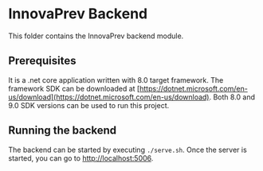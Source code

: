 # InnovaPrev Backend

This folder contains the InnovaPrev backend module.

## Prerequisites

It is a .net core application written with 8.0 target framework. The framework SDK can be downloaded at [https://dotnet.microsoft.com/en-us/download](https://dotnet.microsoft.com/en-us/download). Both 8.0 and 9.0 SDK versions can be used to run this project.

## Running the backend

The backend can be started by executing `./serve.sh`. Once the server is started, you can go to [http://localhost:5006](http://localhost:5006).
